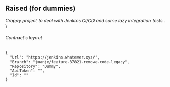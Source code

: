 ## Raised (for dummies) 

*Crappy project to deal with Jenkins CI/CD and some lazy integration tests..* \

###### Contract's layout
```
{
  "Url": "https://jenkins.whatever.xyz/",
  "Branch": "juanje/feature-37821-remove-code-legacy",
  "Repository": "Dummy",
  "ApiToken": "",
  "Id": ""
}
```
